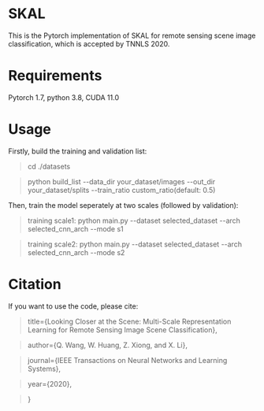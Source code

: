# SKAL
This is the Pytorch implementation of SKAL for remote sensing scene image classification, which is accepted by TNNLS 2020.

# Requirements
Pytorch 1.7, python 3.8, CUDA 11.0

# Usage
Firstly, build the training and validation list:
> cd ./datasets 

> python build_list  --data_dir your_dataset/images  --out_dir your_dataset/splits  --train_ratio custom_ratio(default: 0.5)


Then, train the model seperately at two scales (followed by validation):

> training scale1: python main.py  --dataset selected_dataset  --arch selected_cnn_arch  --mode s1 

> training scale2: python main.py  --dataset selected_dataset  --arch selected_cnn_arch  --mode s2 

# Citation
If you want to use the code, please cite: 
> title={Looking Closer at the Scene: Multi-Scale Representation Learning for Remote Sensing Image Scene Classification},

> author={Q. Wang, W. Huang, Z. Xiong, and X. Li},

> journal={IEEE Transactions on Neural Networks and Learning Systems},

> year={2020},

> }
